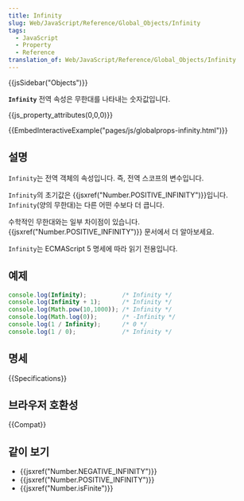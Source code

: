 ```yaml
---
title: Infinity
slug: Web/JavaScript/Reference/Global_Objects/Infinity
tags:
  - JavaScript
  - Property
  - Reference
translation_of: Web/JavaScript/Reference/Global_Objects/Infinity
---
```


{{jsSidebar("Objects")}}

**`Infinity`** 전역 속성은 무한대를 나타내는 숫자값입니다.

{{js_property_attributes(0,0,0)}}

{{EmbedInteractiveExample("pages/js/globalprops-infinity.html")}}

## 설명

`Infinity`는 전역 객체의 속성입니다. 즉, 전역 스코프의 변수입니다.

`Infinity`의 초기값은 {{jsxref("Number.POSITIVE_INFINITY")}}입니다. `Infinity`(양의 무한대)는 다른 어떤 수보다 더 큽니다.

수학적인 무한대와는 일부 차이점이 있습니다. {{jsxref("Number.POSITIVE_INFINITY")}} 문서에서 더 알아보세요.

`Infinity`는 ECMAScript 5 명세에 따라 읽기 전용입니다.

## 예제

```js
console.log(Infinity);          /* Infinity */
console.log(Infinity + 1);      /* Infinity */
console.log(Math.pow(10,1000)); /* Infinity */
console.log(Math.log(0));       /* -Infinity */
console.log(1 / Infinity);      /* 0 */
console.log(1 / 0);             /* Infinity */
```

## 명세

{{Specifications}}

## 브라우저 호환성

{{Compat}}

## 같이 보기

- {{jsxref("Number.NEGATIVE_INFINITY")}}
- {{jsxref("Number.POSITIVE_INFINITY")}}
- {{jsxref("Number.isFinite")}}
